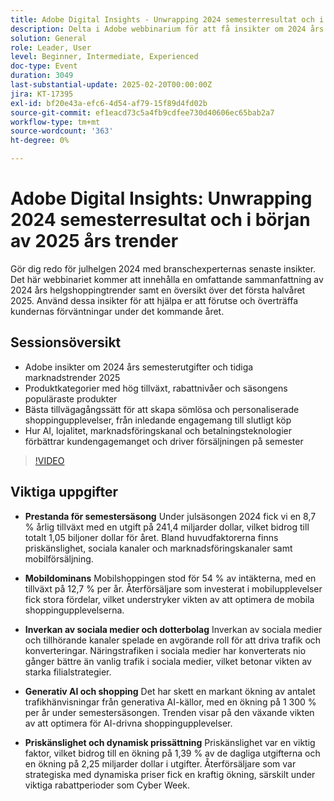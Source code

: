 ```yaml
---
title: Adobe Digital Insights - Unwrapping 2024 semesterresultat och i början av 2025 års trender
description: Delta i Adobe webbinarium för att få insikter om 2024 års helgshoppingtrender och tidiga marknadsprognoser 2025, utforska produktkategorier med hög tillväxt och lär dig de bästa sätten att skapa personaliserade shoppingupplevelser med hjälp av AI och avancerad teknik.
solution: General
role: Leader, User
level: Beginner, Intermediate, Experienced
doc-type: Event
duration: 3049
last-substantial-update: 2025-02-20T00:00:00Z
jira: KT-17395
exl-id: bf20e43a-efc6-4d54-af79-15f89d4fd02b
source-git-commit: ef1eacd73c5a4fb9cdfee730d40606ec65bab2a7
workflow-type: tm+mt
source-wordcount: '363'
ht-degree: 0%

---
```


# Adobe Digital Insights: Unwrapping 2024 semesterresultat och i början av 2025 års trender

Gör dig redo för julhelgen 2024 med branschexperternas senaste insikter. Det här webbinariet kommer att innehålla en omfattande sammanfattning av 2024 års helgshoppingtrender samt en översikt över det första halvåret 2025.  Använd dessa insikter för att hjälpa er att förutse och överträffa kundernas förväntningar under det kommande året.

## Sessionsöversikt

* Adobe insikter om 2024 års semesterutgifter och tidiga marknadstrender 2025
* Produktkategorier med hög tillväxt, rabattnivåer och säsongens populäraste produkter
* Bästa tillvägagångssätt för att skapa sömlösa och personaliserade shoppingupplevelser, från inledande engagemang till slutligt köp
* Hur AI, lojalitet, marknadsföringskanal och betalningsteknologier förbättrar kundengagemanget och driver försäljningen på semester

>[!VIDEO](https://video.tv.adobe.com/v/3446271/?learn=on&enablevpops)

## Viktiga uppgifter

* **Prestanda för semestersäsong** Under julsäsongen 2024 fick vi en 8,7 % årlig tillväxt med en utgift på 241,4 miljarder dollar, vilket bidrog till totalt 1,05 biljoner dollar för året. Bland huvudfaktorerna finns priskänslighet, sociala kanaler och marknadsföringskanaler samt mobilförsäljning.

* **Mobildominans** Mobilshoppingen stod för 54 % av intäkterna, med en tillväxt på 12,7 % per år. Återförsäljare som investerat i mobilupplevelser fick stora fördelar, vilket understryker vikten av att optimera de mobila shoppingupplevelserna.

* **Inverkan av sociala medier och dotterbolag** Inverkan av sociala medier och tillhörande kanaler spelade en avgörande roll för att driva trafik och konverteringar. Näringstrafiken i sociala medier har konverterats nio gånger bättre än vanlig trafik i sociala medier, vilket betonar vikten av starka filialstrategier.

* **Generativ AI och shopping** Det har skett en markant ökning av antalet trafikhänvisningar från generativa AI-källor, med en ökning på 1 300 % per år under semestersäsongen. Trenden visar på den växande vikten av att optimera för AI-drivna shoppingupplevelser.

* **Priskänslighet och dynamisk prissättning** Priskänslighet var en viktig faktor, vilket bidrog till en ökning på 1,39 % av de dagliga utgifterna och en ökning på 2,25 miljarder dollar i utgifter. Återförsäljare som var strategiska med dynamiska priser fick en kraftig ökning, särskilt under viktiga rabattperioder som Cyber Week.
